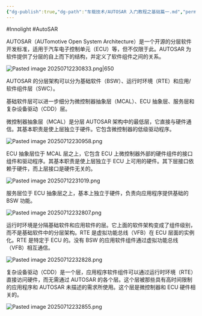 ```yaml
---
{"dg-publish":true,"dg-path":"车载技术/AUTOSAR 入门教程之基础篇一.md","permalink":"/车载技术/AUTOSAR 入门教程之基础篇一/","created":"2025-07-12T23:07:25.222+08:00","updated":"2025-07-13T14:06:52.047+08:00"}
---
```


#Innolight #AutoSAR 

AUTOSAR（AUTomotive Open System Architecture）是一个开源的分层软件开发标准，适用于汽车电子控制单元（ECU）等，但不仅限于此。AUTOSAR 为软件提供了分层的自上而下的结构，并定义了软件组件之间的关系。

![Pasted image 20250712230833.png|650](/img/user/0.Asset/resource/Pasted%20image%2020250712230833.png)

AUTOSAR 的分层架构可以分为基础软件（BSW）、运行时环境（RTE）和应用/软件组件层（SWC）。

基础软件层可以进一步细分为微控制器抽象层（MCAL）、ECU 抽象层、服务层和复杂设备驱动（CDD）层。

微控制器抽象层（MCAL）是分层 AUTOSAR 架构中的最低层，它直接与硬件通信。其基本职责是使上层独立于硬件。它包含微控制器的低级驱动程序。

![Pasted image 20250712230958.png](/img/user/0.Asset/resource/Pasted%20image%2020250712230958.png)

ECU 抽象层位于 MCAL 层之上，它包含 ECU 上微控制器外部的硬件组件的接口组件和驱动程序。其基本职责是使上层独立于 ECU 上可用的硬件。其下层接口依赖于硬件，而上层接口是硬件无关的。

![Pasted image 20250712231019.png](/img/user/0.Asset/resource/Pasted%20image%2020250712231019.png)

服务层位于 ECU 抽象层之上，基本上独立于硬件，负责向应用程序提供基础的 BSW 功能。

![Pasted image 20250712232807.png](/img/user/0.Asset/resource/Pasted%20image%2020250712232807.png)

运行时环境是分隔基础软件和应用软件的层。它上面的软件架构变成了组件级别，而不是基础软件中的分层架构。RTE 是虚拟功能总线（VFB）在 ECU 层面的实例化。RTE 是特定于 ECU 的。没有 BSW 的应用软件组件通过虚拟功能总线（VFB）相互通信。

![Pasted image 20250712232828.png](/img/user/0.Asset/resource/Pasted%20image%2020250712232828.png)

复杂设备驱动（CDD）是一个层，应用程序软件组件可以通过运行时环境（RTE）直接访问硬件，而无需通过 AUTOSAR 的各个层。这个层被那些具有高时间限制的应用程序和 AUTOSAR 未描述的需求所使用。这个层是微控制器和 ECU 硬件相关的。

![Pasted image 20250712232855.png](/img/user/0.Asset/resource/Pasted%20image%2020250712232855.png)